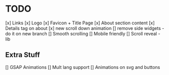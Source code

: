 # TODO

[x] Links
[x] Logo
[x] Favicon + Title Page
[x] About section content
[x] Details tag on about
[x] new scroll down animation
[] remove side widgets - do it on new branch
[] Smooth scrolling
[] Mobile friendly
[] Scroll reveal - lib

## Extra Stuff

[] GSAP Animations
[] Mult lang support
[] Animations on svg and buttons
